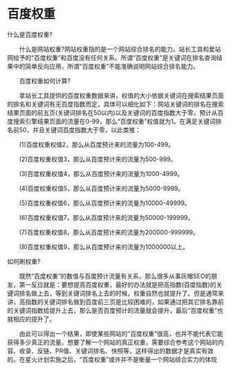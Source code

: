 # 百度权重

什么是百度权重?

　　什么是网站权重?网站权重指的是一个网站综合排名的能力。站长工具和爱站网给予的“百度权重”和百度没有任何关系。所谓“百度权重”是关键词在排名查询结果中的简单反向应用，所谓“百度权重”不能准确说明网站综合排名能力。

　　百度权重如何计算?

　　拿站长工具提供的百度权重数据来讲，权值的大小依据关键词在搜索结果页面的排名和关键词有无百度指数而定，具体可以细化如下：网站关键词的排名在搜索结果页面的前五页(关键词排名在50以内)以及关键词的百度指数大于零，预计从百度搜索引擎结果页面的流量在0-99，那么“百度权重”权值就为1。在满足关键词排名前50，并且关键词百度指数大于零，以此类推：

　　(1)百度权重权值2，那么从百度预计来的流量为100-499。

　　(2)百度权重权值3，那么从百度预计来的流量为500-999。

　　(3)百度权重权值4，那么从百度预计来的流量为1000-4999。

　　(4)百度权重权值5，那么从百度预计来的流量为5000-9999。

　　(5)百度权重权值6，那么从百度预计来的流量为10000-49999。

　　(6)百度权重权值7，那么从百度预计来的流量为50000-199999。

　　(7)百度权重权值8，那么从百度预计来的流量为200000-999999。

　　(8)百度权重权值9，那么从百度预计来的流量为1000000以上。

如何刷权重?

　　既然“百度权重”的数值与百度预计流量有关系，那么很多从事灰帽SEO的朋友，第一反应就是：要想提高百度权重，最好的办法就是把高指数(百度指数)的关键词排名做上去，等到关键词排名上去的时候，权重自然也就提升了。但是通常来讲，高指数的关键词排名做到百度前三页是比较困难的，如果通过把其它排名靠前的关键词指数给提升上去，那么是否百度预计的流量就会提升，最后“百度权重”也就相应的提升了。

　　由此可以得出一个结果，即使某些网站的“百度权重”很高，也并不能代表它能获得多少真正的流量。想要了解一个网站的真正权重，需要综合参考这个网站的内容、收录、反链、PR值、关键词排名、快照等，这样得出的数据才是真实有效的。在星火计划实施之后，“百度权重”或许并不是衡量一个网站综合实力的体现
